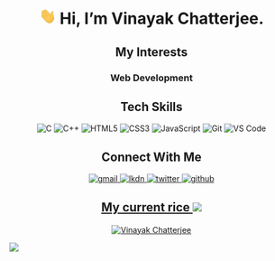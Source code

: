  <h1 align="center"><img src="https://github.com/ABSphreak/ABSphreak/blob/master/gifs/Hi.gif" width="30px"> Hi, I’m Vinayak Chatterjee.</h1>

<h2 align="center">My Interests </h2>
  <h3 align="center">Web Development</h3>
  

 <h2 align="center">Tech Skills </h2>

 <p align="center"> 
<img alt="C" src="https://img.shields.io/badge/c-%2300599C.svg?&style=for-the-badge&logo=c&logoColor=white" />
<img alt="C++" src="https://img.shields.io/badge/c++-%2300599C.svg?&style=for-the-badge&logo=c%2B%2B&ogoColor=white" />
<img alt="HTML5" src="https://img.shields.io/badge/html5-%23E34F26.svg?&style=for-the-badge&logo=html5&logoColor=white" />
 <img alt="CSS3" src="https://img.shields.io/badge/css3-%231572B6.svg?&style=for-the-badge&logo=css3&logoColor=white" />
 <img alt="JavaScript" src="https://img.shields.io/badge/javascript-%23323330.svg?&style=for-the-badge&logo=javascript&logoColor=%23F7DF1E" />
<img alt="Git" src="https://img.shields.io/badge/Git-F05032?style=for-the-badge&logo=git&logoColor=white" />
<img alt="VS Code" src="https://img.shields.io/badge/Visual_Studio_Code-0078D4?style=for-the-badge&logo=visual%20studio%20code&logoColor=white" />
    
</p>


 <h2 align="center">Connect With Me </h2>
<p align="center">
 <a href="https://vinayakchatterjee28@gmail.com"><img alt="gmail" src="https://img.shields.io/badge/Gmail-D14836?style=for-the-badge&logo=gmail&logoColor=white"/> 
 <a href="https://www.linkedin.com/in/vinayak-chatterjee-b06331202/"><img alt="lkdn" src="https://img.shields.io/badge/LinkedIn-0077B5?style=for-the-badge&logo=linkedin&logoColor=white"/>
<a href="https://twitter.com/Vinayak_2108"><img alt="twitter" src="https://img.shields.io/badge/Twitter-1DA1F2?style=for-the-badge&logo=twitter&logoColor=white"/>
<a href="https://github.com/Vinayak-2108"><img alt="github" src="https://img.shields.io/badge/GitHub-100000?style=for-the-badge&logo=github&logoColor=white"/></p>

 <h2 align="center">My current rice <img src="https://imgur.com/mxoLMrw.png" /></h2>
<!--  <h2 align="center">Github Statistics </h2>

<table align="center">
  <tr>
   
<td><img src="https://github-readme-stats.vercel.app/api?username=Vinayak-2108&theme=blue-green&show_icons=true" alt="Vinayak Chatterjee" />
    <td><img src="https://github-readme-stats.vercel.app/api/top-langs/?username=Vinayak-2108&langs_count=8&theme=blue-green" alt="Vinayak Chatterjee" /></td>
  </tr>
</table> -->
 <!-- <h2 align="center">
━━━━━━━━━━━━| Projects |━━━━━━━━━━━━</h2>


<!-- | Project Name      | Description | 
| :---:        |    :----   |  
| [My Portfolio Website](https://mohittk.github.io/)     | Portfolio website build using HTML5, CSS3, JavaScript
| [Space Voyager](https://space-voyager.netlify.app)     | Space Exploration website.
| [Techtronics](https://techtronics1.netlify.app)     | ECE students web dev website.
| [Being Indian](https://being-indian.netlify.app)     | A glimpse of Incredible India.
| [Weather App](https://mohittk.github.io/React-Weather-App/)     | Weather-API app made using ReactJS.
| [Certificate maker](https://neos-certificate-maker.netlify.app/)     | Certificate maker built using JS and CSS. -->



<div align="center">
<p><img align="center" src="https://github-readme-streak-stats.herokuapp.com/?user=Vinayak-2108&theme=dark" alt="Vinayak Chatterjee" /></p>
  </div>

<a href="https://git.io/mohittk"><img src="https://activity-graph.herokuapp.com/graph?username=Vinayak-2108&theme=nord" /></a>
	

